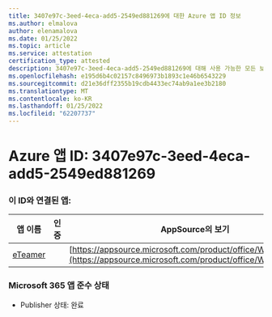 ```yaml
---
title: 3407e97c-3eed-4eca-add5-2549ed881269에 대한 Azure 앱 ID 정보
ms.author: elmalova
author: elenamalova
ms.date: 01/25/2022
ms.topic: article
ms.service: attestation
certification_type: attested
description: 3407e97c-3eed-4eca-add5-2549ed881269에 대해 사용 가능한 모든 보안 및 규정 준수 정보입니다.
ms.openlocfilehash: e195d6b4c02157c8496973b1893c1e46b6543229
ms.sourcegitcommit: d21e36dff2355b19cdb4433ec74ab9a1ee3b2180
ms.translationtype: MT
ms.contentlocale: ko-KR
ms.lasthandoff: 01/25/2022
ms.locfileid: "62207737"
---
```

# <a name="azure-app-id-3407e97c-3eed-4eca-add5-2549ed881269"></a>Azure 앱 ID: 3407e97c-3eed-4eca-add5-2549ed881269


### <a name="apps-associated-with-this-id"></a>이 ID와 연결된 앱:
| **앱 이름** | **인증** | **AppSource의 보기** |
|--------------|---------------|-----------------------|
| [eTeamer](https://docs.microsoft.com/microsoft-365-app-certification/forward/WA200001621) |  | [https://appsource.microsoft.com/product/office/WA200001621](https://appsource.microsoft.com/product/office/WA200001621) |

### <a name="microsoft-365-app-compliance-status"></a>Microsoft 365 앱 준수 상태
- Publisher 상태: 완료
